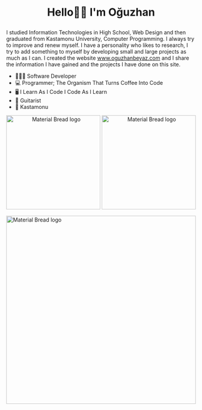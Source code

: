 <h1><p align="center">
Hello👋🏻 I'm Oğuzhan
</p></h1>

I studied Information Technologies in High School, Web Design and then graduated from Kastamonu University, Computer Programming. I always try to improve and renew myself. I have a personality who likes to research, I try to add something to myself by developing small and large projects as much as I can. I created the website www.oguzhanbeyaz.com and I share the information I have gained and the projects I have done on this site.

- 👨🏻‍💻 Software Developer
- 💻 Programmer; The Organism That Turns Coffee Into Code
- 🖥 I Learn As I Code I Code As I Learn
- 🎸 Guitarist
- 📌 Kastamonu


<p align="center">
 <a href="https://www.linkedin.com/in/oğuzhan-beyaz-150ba21a1/" target="_blank"><img width="250" margin-top="10" src="https://user-images.githubusercontent.com/56650405/197894461-612b4a42-93c9-42a0-9466-4bd204766f1e.png" alt="Material Bread logo"></a>
<a href="https://www.linkedin.com/in/oğuzhan-beyaz-150ba21a1/" target="_blank"><img width="250" src="https://user-images.githubusercontent.com/56650405/197893664-1d1bd9f4-0a65-459b-824b-7427f4198c72.png" alt="Material Bread logo"></a>
</p>

<p>
<img width="100%" height="500" src="https://user-images.githubusercontent.com/56650405/197854497-9c769eb1-7acf-4efb-8843-56c39c77195d.gif" alt="Material Bread logo">
</p>

<!---
oguzhanbeyaz/oguzhanbeyaz is a ✨ special ✨ repository because its `README.md` (this file) appears on your GitHub profile.
You can click the Preview link to take a look at your changes.
--->
